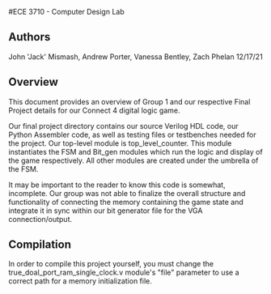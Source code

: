 #ECE 3710 - Computer Design Lab

## Authors
John 'Jack' Mismash, Andrew Porter, Vanessa Bentley, Zach Phelan
12/17/21

## Overview
This document provides an overview of Group 1 and our respective Final Project
details for our Connect 4 digital logic game.

Our final project directory contains our source Verilog HDL code, our Python
Assembler code, as well as testing files or testbenches needed for the project.
Our top-level module is top\_level\_counter.  This module instantiates the FSM and
Bit\_gen modules which run the logic and display of the game respectively. All
other modules are created under the umbrella of the FSM.

It may be important to the reader to know this code is somewhat, incomplete.
Our group was not able to finalize the overall structure and functionality of
connecting the memory containing the game state and integrate it in sync within
our bit generator file for the VGA connection/output.


## Compilation
In order to compile this project yourself, you must change the true\_doal\_port\_ram\_single\_clock.v module's "file" parameter to use a correct path for a memory initialization file.

